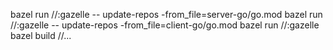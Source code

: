 bazel run //:gazelle -- update-repos -from_file=server-go/go.mod
bazel run //:gazelle -- update-repos -from_file=client-go/go.mod
bazel run //:gazelle
bazel build //...
